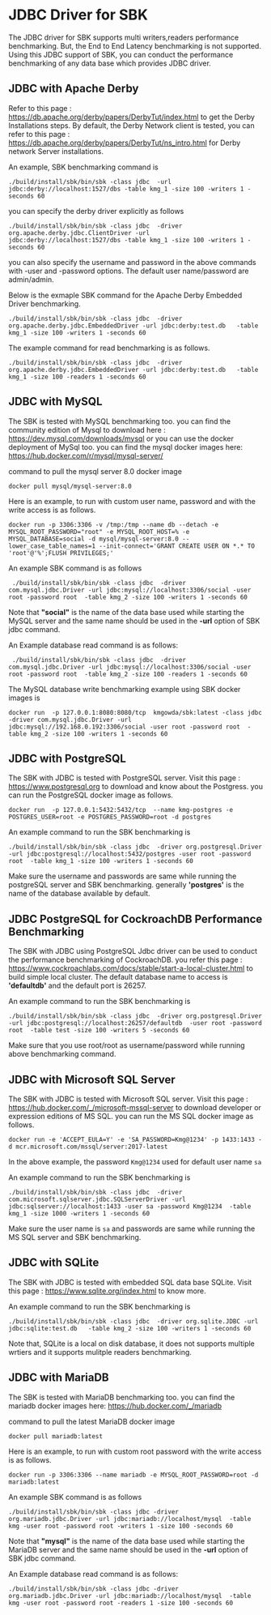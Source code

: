 <!--
Copyright (c) KMG. All Rights Reserved.

Licensed under the Apache License, Version 2.0 (the "License");
you may not use this file except in compliance with the License.
You may obtain a copy of the License at

    http://www.apache.org/licenses/LICENSE-2.0
-->
# JDBC Driver for SBK
The JDBC driver for SBK supports multi writers,readers performance benchmarking. But, the End to End Latency benchmarking is not supported.
Using this JDBC support of SBK, you can conduct the performance benchmarking of any data base which provides JDBC driver.

## JDBC with Apache Derby 
Refer to this page : https://db.apache.org/derby/papers/DerbyTut/index.html to get the Derby Installations steps.
By default, the Derby Network client is tested, you can refer to this page : https://db.apache.org/derby/papers/DerbyTut/ns_intro.html for Derby network Server installations.

An example, SBK benchmarking command is
```
./build/install/sbk/bin/sbk -class jdbc  -url jdbc:derby://localhost:1527/dbs -table kmg_1 -size 100 -writers 1 -seconds 60
```

you can specify the derby driver explicitly as follows
```
./build/install/sbk/bin/sbk -class jdbc  -driver org.apache.derby.jdbc.ClientDriver -url jdbc:derby://localhost:1527/dbs -table kmg_1 -size 100 -writers 1 -seconds 60
```
you can also specify the username and password in the above commands with -user and -password options. The default user name/password are admin/admin.

Below is the exmaple SBK command for the Apache Derby Embedded Driver benchmarking.
```
./build/install/sbk/bin/sbk -class jdbc  -driver org.apache.derby.jdbc.EmbeddedDriver -url jdbc:derby:test.db   -table kmg_1 -size 100 -writers 1 -seconds 60
```
The example command for read benchmarking is as follows.
```
./build/install/sbk/bin/sbk -class jdbc  -driver org.apache.derby.jdbc.EmbeddedDriver -url jdbc:derby:test.db   -table kmg_1 -size 100 -readers 1 -seconds 60
```


## JDBC with MySQL
The SBK is tested with MySQL benchmarking too. you can find the community edition of Mysql to download here : https://dev.mysql.com/downloads/mysql
or you can use the docker deployment of MySql too. you can find the mysql docker images here: https://hub.docker.com/r/mysql/mysql-server/

command to pull the mysql server 8.0 docker image
```
docker pull mysql/mysql-server:8.0
```

Here is an example, to run with custom user name, password and with the write access is as follows.

```
docker run -p 3306:3306 -v /tmp:/tmp --name db --detach -e MYSQL_ROOT_PASSWORD="root" -e MYSQL_ROOT_HOST=% -e MYSQL_DATABASE=social -d mysql/mysql-server:8.0 --lower_case_table_names=1 --init-connect='GRANT CREATE USER ON *.* TO 'root'@'%';FLUSH PRIVILEGES;'
```

An example SBK command is as follows
```
 ./build/install/sbk/bin/sbk -class jdbc  -driver com.mysql.jdbc.Driver -url jdbc:mysql://localhost:3306/social -user root -password root  -table kmg_2 -size 100 -writers 1 -seconds 60
```

Note that **"social"** is the name of the data base used while starting the MySQL server and the same name should be used in the **-url** option of SBK jdbc command.

An Example database read command is as follows:
```
 ./build/install/sbk/bin/sbk -class jdbc  -driver com.mysql.jdbc.Driver -url jdbc:mysql://localhost:3306/social -user root -password root  -table kmg_2 -size 100 -readers 1 -seconds 60
``` 

The MySQL database write benchmarking example using SBK docker images is
```
docker run  -p 127.0.0.1:8080:8080/tcp  kmgowda/sbk:latest -class jdbc  -driver com.mysql.jdbc.Driver -url jdbc:mysql://192.168.0.192:3306/social -user root -password root  -table kmg_2 -size 100 -writers 1 -seconds 60
```

## JDBC with PostgreSQL
The SBK with JDBC is tested with PostgreSQL server. Visit this page : https://www.postgresql.org to download and know about the Postgress.
you can run the PostgreSQL docker image as follows.
```
docker run  -p 127.0.0.1:5432:5432/tcp  --name kmg-postgres -e POSTGRES_USER=root -e POSTGRES_PASSWORD=root -d postgres
```
An example command to run the SBK benchmarking is
```
./build/install/sbk/bin/sbk -class jdbc  -driver org.postgresql.Driver -url jdbc:postgresql://localhost:5432/postgres -user root -password root  -table kmg_1 -size 100 -writers 1 -seconds 60
```
Make sure the username and passwords are same while running the postgreSQL server and SBK benchmarking.
generally **'postgres'** is the name of the database available by default.

## JDBC PostgreSQL for CockroachDB Performance Benchmarking
The SBK with JDBC using PostgreSQL Jdbc driver can be used to conduct the performance benchmarking of CockroachDB.
you refer this page : https://www.cockroachlabs.com/docs/stable/start-a-local-cluster.html to build simple local cluster.
The default database name to access is **'defaultdb'** and the default port is 26257.

An example command to run the SBK benchmarking is
```
./build/install/sbk/bin/sbk -class jdbc  -driver org.postgresql.Driver -url jdbc:postgresql://localhost:26257/defaultdb  -user root -password root  -table test -size 100 -writers 5 -seconds 60
```
Make sure that you use root/root as username/password while running above benchmarking command.
 
## JDBC with Microsoft SQL Server
The SBK with JDBC is tested with Microsoft SQL server. Visit this page : https://hub.docker.com/_/microsoft-mssql-server  to download developer or expression editions of MS SQL.
you can run the MS SQL docker image as follows.

```
docker run -e 'ACCEPT_EULA=Y' -e 'SA_PASSWORD=Kmg@1234' -p 1433:1433 -d mcr.microsoft.com/mssql/server:2017-latest
```
In the above example, the password `Kmg@1234` used for default user name `sa`

An example command to run the SBK benchmarking is
```
./build/install/sbk/bin/sbk -class jdbc  -driver com.microsoft.sqlserver.jdbc.SQLServerDriver -url jdbc:sqlserver://localhost:1433 -user sa -password Kmg@1234  -table kmg_1 -size 1000 -writers 1 -seconds 60
```
Make sure the user name is `sa` and passwords are same while running the MS SQL server and SBK benchmarking.

## JDBC with SQLite
The SBK with JDBC is tested with embedded SQL data base SQLite. Visit this page : https://www.sqlite.org/index.html to know more.

An example command to run the SBK benchmarking is
```
./build/install/sbk/bin/sbk -class jdbc  -driver org.sqlite.JDBC -url jdbc:sqlite:test.db   -table kmg_2 -size 100 -writers 1 -seconds 60
```
Note that, SQLite is a local on disk database, it does not supports multiple wrtiers and it supports mulitple readers benchmarking. 


## JDBC with MariaDB
The SBK is tested with MariaDB benchmarking too. you can find the mariadb docker images here: https://hub.docker.com/_/mariadb

command to pull the latest MariaDB docker image
```
docker pull mariadb:latest
```

Here is an example, to run with custom root password with the write access is as follows.

```
docker run -p 3306:3306 --name mariadb -e MYSQL_ROOT_PASSWORD=root -d mariadb:latest
```

An example SBK command is as follows
```
./build/install/sbk/bin/sbk -class jdbc -driver org.mariadb.jdbc.Driver -url jdbc:mariadb://localhost/mysql  -table kmg -user root -password root -writers 1 -size 100 -seconds 60
```

Note that **"mysql"** is the name of the data base used while starting the MariaDB server and the same name should be used in the **-url** option of SBK jdbc command.

An Example database read command is as follows:
```
./build/install/sbk/bin/sbk -class jdbc -driver org.mariadb.jdbc.Driver -url jdbc:mariadb://localhost/mysql  -table kmg -user root -password root -readers 1 -size 100 -seconds 60
``` 
